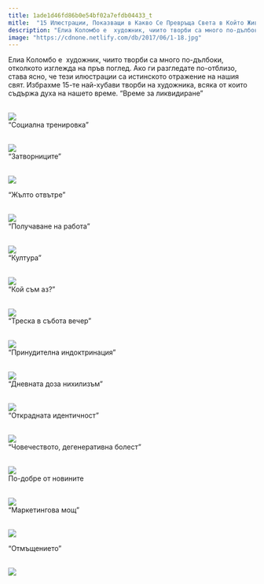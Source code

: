 ```yaml
---
title: 1ade1d46fd86b0e54bf02a7efdb04433_t
mitle:  "15 Илюстрации, Показващи в Какво Се Превръща Света в Който Живеем!"
description: "Елиа Коломбо е  художник, чиито творби са много по-дълбоки, отколкото изглежда на пръв поглед. Ако ги разгледате по-отблизо, става ясно, че тези илюстрации са истинс"
image: "https://cdnone.netlify.com/db/2017/06/1-18.jpg"
---
```


 <p>Елиа Коломбо е  художник, чиито творби са много по-дълбоки, отколкото изглежда на пръв поглед. Ако ги разгледате по-отблизо, става ясно, че тези илюстрации са истинското отражение на нашия свят. Избрахме 15-те най-хубави творби на художника, всяка от които съдържа духа на нашето време. “Време за ликвидиране”</p>       <p> <br/><img src="https://cdnone.netlify.com/db/2017/06/1-18.jpg"/><br/> “Социална тренировка”</p> <p> <br/><img src="https://cdnone.netlify.com/db/2017/06/2-19.jpg"/><br/> “Затворниците”</p> <p> <br/><img src="https://cdnone.netlify.com/db/2017/06/3-20.jpg"/><br/></p>      <p> “Жълто отвътре”</p> <p> <br/><img src="https://cdnone.netlify.com/db/2017/06/4-19.jpg"/><br/> “Получаване на работа”</p> <p> <br/><img src="https://cdnone.netlify.com/db/2017/06/5-18.jpg"/><br/> “Култура”</p> <p> <br/><img src="https://cdnone.netlify.com/db/2017/06/6-17.jpg"/><br/> “Кой съм аз?”</p>      <p> <br/><img src="https://cdnone.netlify.com/db/2017/06/7-18.jpg"/><br/> “Треска в събота вечер”</p> <p> <br/><img src="https://cdnone.netlify.com/db/2017/06/8-18.jpg"/><br/> “Принудителна индоктринация”</p> <p> <br/><img src="https://cdnone.netlify.com/db/2017/06/9-18.jpg"/><br/> “Дневната доза нихилизъм”</p> <p> <br/><img src="https://cdnone.netlify.com/db/2017/06/10-17.jpg"/><br/> “Открадната идентичност”</p> <p> <br/><img src="https://cdnone.netlify.com/db/2017/06/11-16.jpg"/><br/> “Човечеството, дегенеративна болест”</p> <p> <br/><img src="https://cdnone.netlify.com/db/2017/06/12-15.jpg"/><br/> По-добре от новините</p>      <p> <br/><img src="https://cdnone.netlify.com/db/2017/06/13-13.jpg"/><br/> “Маркетингова мощ”</p> <p> <br/><img src="https://cdnone.netlify.com/db/2017/06/14-14.jpg"/><br/></p> <p> “Отмъщението”</p> <p> <br/><img src="https://cdnone.netlify.com/db/2017/06/15-12.jpg"/><br/></p>            